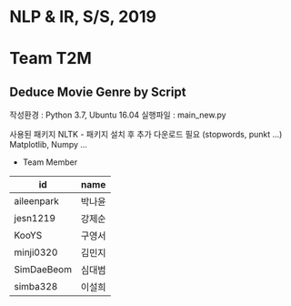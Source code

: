 # NLP & IR, S/S, 2019
# Team T2M

## Deduce Movie Genre by Script

작성환경 : Python 3.7, Ubuntu 16.04
실행파일 : main_new.py 


사용된 패키지
NLTK - 패키지 설치 후 추가 다운로드 필요 (stopwords, punkt ...)
Matplotlib, Numpy ...

- Team Member

| id         | name   |
|------------|--------|
| aileenpark | 박나윤 |
| jesn1219   | 강제순 |
| KooYS      | 구영서 |
| minji0320  | 김민지 |
| SimDaeBeom | 심대범 |
| simba328   | 이설희 |
